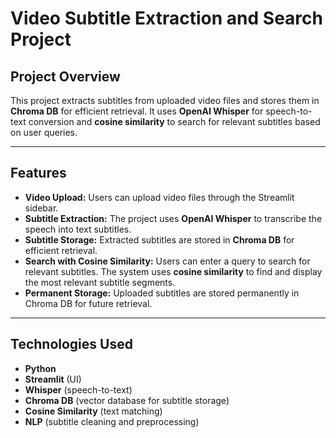 # **Video Subtitle Extraction and Search Project**

## **Project Overview**
This project extracts subtitles from uploaded video files and stores them in **Chroma DB** for efficient retrieval. It uses **OpenAI Whisper** for speech-to-text conversion and **cosine similarity** to search for relevant subtitles based on user queries.

---

## **Features**
- **Video Upload:** Users can upload video files through the Streamlit sidebar.
- **Subtitle Extraction:** The project uses **OpenAI Whisper** to transcribe the speech into text subtitles.
- **Subtitle Storage:** Extracted subtitles are stored in **Chroma DB** for efficient retrieval.
- **Search with Cosine Similarity:** Users can enter a query to search for relevant subtitles. The system uses **cosine similarity** to find and display the most relevant subtitle segments.
- **Permanent Storage:** Uploaded subtitles are stored permanently in Chroma DB for future retrieval.

---

## **Technologies Used**
- **Python**
- **Streamlit** (UI)
- **Whisper** (speech-to-text)
- **Chroma DB** (vector database for subtitle storage)
- **Cosine Similarity** (text matching)
- **NLP** (subtitle cleaning and preprocessing)

